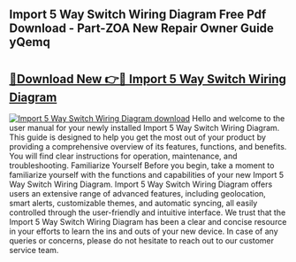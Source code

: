 ## Import 5 Way Switch Wiring Diagram Free Pdf Download - Part-ZOA New Repair Owner Guide yQemq

# <h2><a href="http://dfulff.blite.top/?on=Import+5+Way+Switch+Wiring+Diagram">🔗Download New 👉🔴 Import 5 Way Switch Wiring Diagram</a></h2>

[![Import 5 Way Switch Wiring Diagram download](https://i.imgur.com/lujVjoI.png)](http://dfulff.blite.top/?on=Import+5+Way+Switch+Wiring+Diagram)
Hello and welcome to the user manual for your newly installed Import 5 Way Switch Wiring Diagram. This guide is designed to help you get the most out of your product by providing a comprehensive overview of its features, functions, and benefits. You will find clear instructions for operation, maintenance, and troubleshooting. Familiarize Yourself Before you begin, take a moment to familiarize yourself with the functions and capabilities of your new Import 5 Way Switch Wiring Diagram. Import 5 Way Switch Wiring Diagram offers users an extensive range of advanced features, including geolocation, smart alerts, customizable themes, and automatic syncing, all easily controlled through the user-friendly and intuitive interface. We trust that the Import 5 Way Switch Wiring Diagram has been a clear and concise resource in your efforts to learn the ins and outs of your new device. In case of any queries or concerns, please do not hesitate to reach out to our customer service team.
